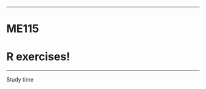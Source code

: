 -----------------------------------------------------------------------------------------------
# ME115
# R exercises!
-----------------------------------------------------------------------------------------------
Study time




